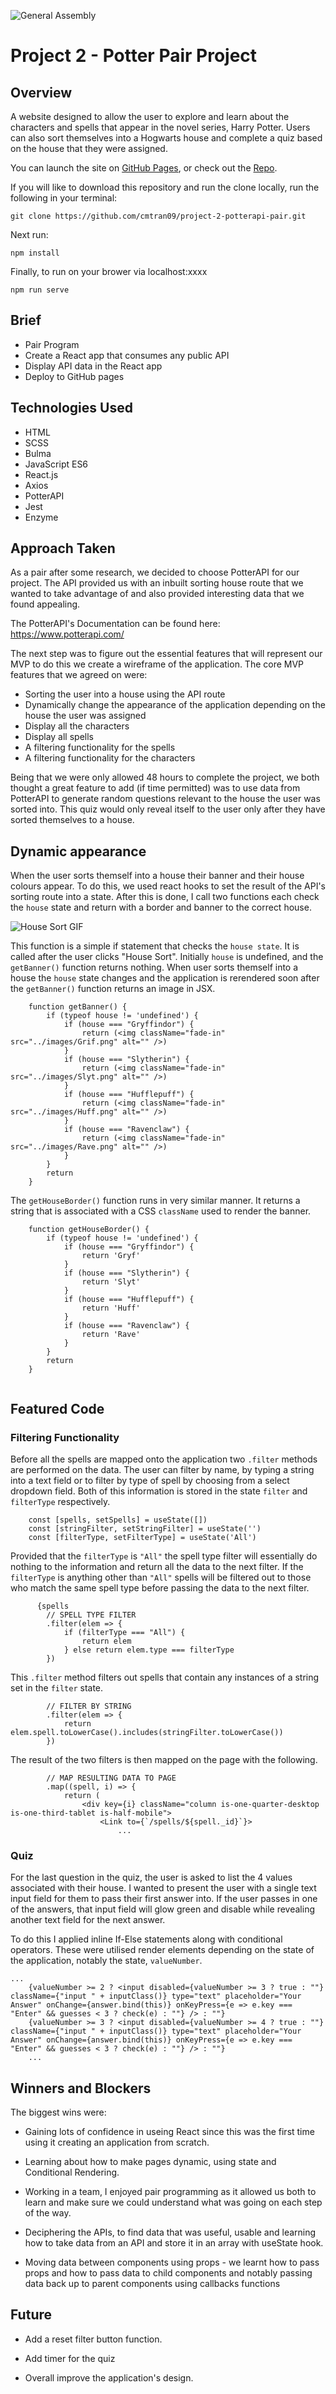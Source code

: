 ![General Assembly](src/images/ga&#32;logo.png)
# Project 2 - Potter Pair Project

## Overview
A website designed to allow the user to explore and learn about the characters and spells that appear in the novel series, Harry Potter. Users can also sort themselves into a Hogwarts house and complete a quiz based on the house that they were assigned.

You can launch the site on [GitHub Pages](https://cmtran09.github.io/project-1-vanillaJS-tetris/), or check out the [Repo](https://github.com/cmtran09/project-1-vanillaJS-tetris).

If you will like to download this repository and run the clone locally, run the following in your terminal:

```
git clone https://github.com/cmtran09/project-2-potterapi-pair.git
```

Next run:
```
npm install
```
Finally, to run on your brower via localhost:xxxx
```
npm run serve
```

## Brief
* Pair Program
* Create a React app that consumes any public API
* Display API data in the React app
* Deploy to GitHub pages 

## Technologies Used
* HTML
* SCSS
* Bulma
* JavaScript ES6
* React.js
* Axios
* PotterAPI 
* Jest
* Enzyme

## Approach Taken
As a pair after some research, we decided to choose PotterAPI for our project. The API provided us with an inbuilt sorting house route that we wanted to take advantage of and also provided interesting data that we found appealing.

The PotterAPI's Documentation can be found here: https://www.potterapi.com/

The next step was to figure out the essential features that will represent our MVP to do this we create a wireframe of the application. The core MVP features that we agreed on were:
* Sorting the user into a house using the API route
* Dynamically change the appearance of the application depending on the house the user was assigned
* Display all the characters 
* Display all spells
* A filtering functionality for the spells
* A filtering functionality for the characters

Being that we were only allowed 48 hours to complete the project, we both thought a great feature to add (if time permitted) was to use data from PotterAPI to generate random questions relevant to the house the user was sorted into.  This quiz would only reveal itself to the user only after they have sorted themselves to a house. 

## Dynamic appearance
When the user sorts themself into a house their banner and their house colours appear. To do this, we used react hooks to set the result of the API's sorting route into a state. After this is done, I call two functions each check the ```house``` state and return with a border and banner to the correct house.

![House Sort GIF](./src/images/potter%20gif%20640px%20standard.gif)

This function is a simple if statement that checks the ```house state```. It is called after the user clicks "House Sort".  Initially ```house``` is undefined, and the ```getBanner()```  function returns nothing. When user sorts themself into a house the  ```house``` state changes and the application is rerendered soon after the ```getBanner()``` function returns an image in JSX.

```
    function getBanner() {
        if (typeof house != 'undefined') {
            if (house === "Gryffindor") {
                return (<img className="fade-in" src="../images/Grif.png" alt="" />)
            }
            if (house === "Slytherin") {
                return (<img className="fade-in" src="../images/Slyt.png" alt="" />)
            }
            if (house === "Hufflepuff") {
                return (<img className="fade-in" src="../images/Huff.png" alt="" />)
            }
            if (house === "Ravenclaw") {
                return (<img className="fade-in" src="../images/Rave.png" alt="" />)
            }
        }
        return
    }

```
The ```getHouseBorder()``` function runs in very similar manner. It returns a string that is associated with a CSS ```className``` used to render the banner.

```
    function getHouseBorder() {
        if (typeof house != 'undefined') {
            if (house === "Gryffindor") {
                return 'Gryf'
            }
            if (house === "Slytherin") {
                return 'Slyt'
            }
            if (house === "Hufflepuff") {
                return 'Huff'
            }
            if (house === "Ravenclaw") {
                return 'Rave'
            }
        }
        return
    }
    
```
## Featured Code
### Filtering Functionality
Before all the spells are mapped onto the application two ```.filter``` methods are performed on the data. The user can filter by name, by typing a string into a text field or to filter by type of spell by choosing from a  select dropdown field.  Both of this information is stored in the state ```filter``` and ```filterType``` respectively.

``` 
    const [spells, setSpells] = useState([])
    const [stringFilter, setStringFilter] = useState('')
    const [filterType, setFilterType] = useState('All')
```

Provided that the ```filterType``` is ```"All"``` the spell type filter will essentially do nothing to the information and return all the data to the next filter. If the ```filterType``` is anything other than ```"All"``` spells will be filtered out to those who match the same spell type before passing the data to the next filter.

```
      {spells
        // SPELL TYPE FILTER
        .filter(elem => {
            if (filterType === "All") {
                return elem
            } else return elem.type === filterType
        })
```

This ```.filter``` method filters out spells that contain any instances of a string set in the ```filter``` state.

```
        // FILTER BY STRING
        .filter(elem => {
            return elem.spell.toLowerCase().includes(stringFilter.toLowerCase())
        })
```
The result of the two filters is then mapped on the page with the following.
```
        // MAP RESULTING DATA TO PAGE
        .map((spell, i) => {
            return (
                <div key={i} className="column is-one-quarter-desktop is-one-third-tablet is-half-mobile">
                    <Link to={`/spells/${spell._id}`}>
                        ...
```

### Quiz 
For the last question in the quiz, the user is asked to list the 4 values associated with their house.  I wanted to present the user with a single text input field for them to pass their first answer into. If the user passes in one of the answers, that input field will glow green and disable while revealing another text field for the next answer.  

To do this I applied inline If-Else statements along with conditional operators. These were utilised render elements depending on the state of the application, notably the state, ```valueNumber```.

```
...
    {valueNumber >= 2 ? <input disabled={valueNumber >= 3 ? true : ""} className={"input " + inputClass()} type="text" placeholder="Your Answer" onChange={answer.bind(this)} onKeyPress={e => e.key === "Enter" && guesses < 3 ? check(e) : ""} /> : ""}
    {valueNumber >= 3 ? <input disabled={valueNumber >= 4 ? true : ""} className={"input " + inputClass()} type="text" placeholder="Your Answer" onChange={answer.bind(this)} onKeyPress={e => e.key === "Enter" && guesses < 3 ? check(e) : ""} /> : ""}
    ...
```

## Winners and Blockers

The biggest wins were:

* Gaining lots of confidence in useing React since this was the first time using it creating an application from scratch.

* Learning about how to make pages dynamic, using state and Conditional Rendering.

* Working in a team, I enjoyed pair programming as it allowed us both to learn and make sure we could understand what was going on each step of the way.

* Deciphering the APIs, to find data that was useful, usable and learning how to take data from an API and store it in an array with useState hook.

* Moving data between components using props - we learnt how to pass props and how to pass data to child components and notably passing data back up to parent components using callbacks functions

## Future

* Add a reset filter button function.

* Add timer for the quiz

* Overall improve the application's design.